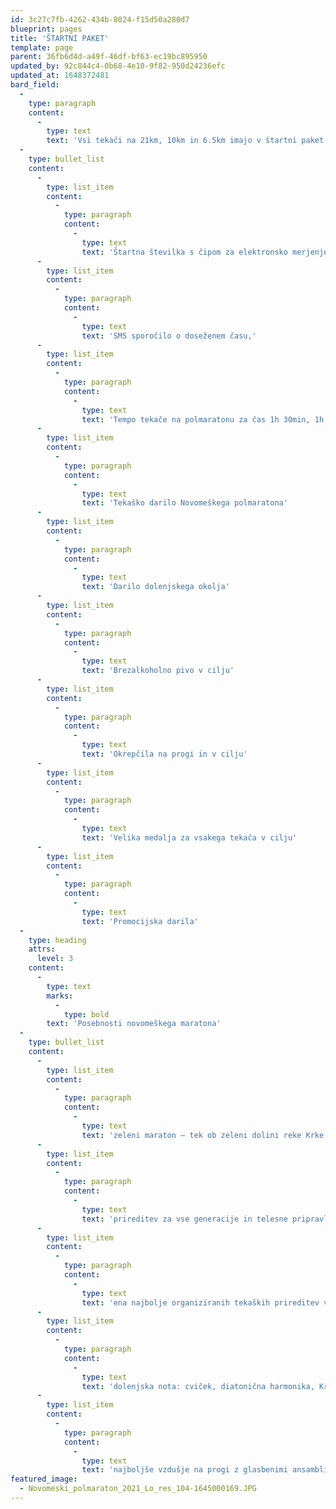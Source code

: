 ```yaml
---
id: 3c27c7fb-4262-434b-8024-f15d50a280d7
blueprint: pages
title: 'ŠTARTNI PAKET'
template: page
parent: 36fb6d4d-a49f-46df-bf63-ec19bc895950
updated_by: 92c844c4-0b68-4e10-9f82-950d24236efc
updated_at: 1648372481
bard_field:
  -
    type: paragraph
    content:
      -
        type: text
        text: 'Vsi tekači na 21km, 10km in 6.5km imajo v štartni paket vključeno:'
  -
    type: bullet_list
    content:
      -
        type: list_item
        content:
          -
            type: paragraph
            content:
              -
                type: text
                text: 'Štartna številka s čipom za elektronsko merjenje časov'
      -
        type: list_item
        content:
          -
            type: paragraph
            content:
              -
                type: text
                text: 'SMS sporočilo o doseženem času,'
      -
        type: list_item
        content:
          -
            type: paragraph
            content:
              -
                type: text
                text: 'Tempo tekače na polmaratonu za čas 1h 30min, 1h 40min, 1h 50min, 2h 00min in 2h 10min'
      -
        type: list_item
        content:
          -
            type: paragraph
            content:
              -
                type: text
                text: 'Tekaško darilo Novomeškega polmaratona'
      -
        type: list_item
        content:
          -
            type: paragraph
            content:
              -
                type: text
                text: 'Darilo dolenjskega okolja'
      -
        type: list_item
        content:
          -
            type: paragraph
            content:
              -
                type: text
                text: 'Brezalkoholno pivo v cilju'
      -
        type: list_item
        content:
          -
            type: paragraph
            content:
              -
                type: text
                text: 'Okrepčila na progi in v cilju'
      -
        type: list_item
        content:
          -
            type: paragraph
            content:
              -
                type: text
                text: 'Velika medalja za vsakega tekača v cilju'
      -
        type: list_item
        content:
          -
            type: paragraph
            content:
              -
                type: text
                text: 'Promocijska darila'
  -
    type: heading
    attrs:
      level: 3
    content:
      -
        type: text
        marks:
          -
            type: bold
        text: 'Posebnosti novomeškega maratona'
  -
    type: bullet_list
    content:
      -
        type: list_item
        content:
          -
            type: paragraph
            content:
              -
                type: text
                text: 'zeleni maraton – tek ob zeleni dolini reke Krke'
      -
        type: list_item
        content:
          -
            type: paragraph
            content:
              -
                type: text
                text: 'prireditev za vse generacije in telesne pripravljenosti'
      -
        type: list_item
        content:
          -
            type: paragraph
            content:
              -
                type: text
                text: 'ena najbolje organiziranih tekaških prireditev v Sloveniji'
      -
        type: list_item
        content:
          -
            type: paragraph
            content:
              -
                type: text
                text: 'dolenjska nota: cviček, diatonična harmonika, Krka, Trška gora, Novo mesto – mesto Situl'
      -
        type: list_item
        content:
          -
            type: paragraph
            content:
              -
                type: text
                text: 'najboljše vzdušje na progi z glasbenimi ansambli (tudi z diatoničnimi harmonikami)'
featured_image:
  - Novomeski_polmaraton_2021_Lo_res_104-1645000169.JPG
---
```

